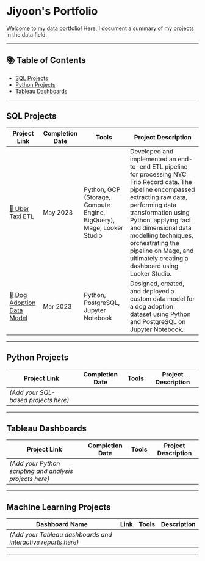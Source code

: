 # Jiyoon's Portfolio

Welcome to my data portfolio! Here, I document a summary of my projects in the data field.

---

## 📚 Table of Contents

* [SQL Projects](#sql-projects)
* [Python Projects](#python-projects)
* [Tableau Dashboards](#tableau-dashboards)


---

## SQL Projects

| Project Link                                                               | Completion Date | Tools                                                                | Project Description                                                                                                                                                                                                                                                                                                                        |
| -------------------------------------------------------------------------- | --------------- | -------------------------------------------------------------------- | ------------------------------------------------------------------------------------------------------------------------------------------------------------------------------------------------------------------------------------------------------------------------------------------------------------------------------------------ |
| [🚕 Uber Taxi ETL](https://github.com/yourusername/uber-taxi-etl)          | May 2023        | Python, GCP (Storage, Compute Engine, BigQuery), Mage, Looker Studio | Developed and implemented an end-to-end ETL pipeline for processing NYC Trip Record data. The pipeline encompassed extracting raw data, performing data transformation using Python, applying fact and dimensional data modelling techniques, orchestrating the pipeline on Mage, and ultimately creating a dashboard using Looker Studio. |
| [🐶 Dog Adoption Data Model](https://github.com/yourusername/dog-adoption) | Mar 2023        | Python, PostgreSQL, Jupyter Notebook                                 | Designed, created, and deployed a custom data model for a dog adoption dataset using Python and PostgreSQL on Jupyter Notebook.                                                                                                                                                                                                            |

---

## Python Projects

| Project Link                         | Completion Date | Tools | Project Description |
| ------------------------------------ | --------------- | ----- | ------------------- |
| *(Add your SQL-based projects here)* |                 |       |                     |

---

## Tableau Dashboards

| Project Link                                             | Completion Date | Tools | Project Description |
| -------------------------------------------------------- | --------------- | ----- | ------------------- |
| *(Add your Python scripting and analysis projects here)* |                 |       |                     |

---

## Machine Learning Projects

| Dashboard Name                                               | Link | Tools | Description |
| ------------------------------------------------------------ | ---- | ----- | ----------- |
| *(Add your Tableau dashboards and interactive reports here)* |      |       |             |

---

